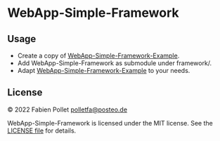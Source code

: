 # WebApp-Simple-Framework

## Usage

- Create a copy of [WebApp-Simple-Framework-Example](https://github.com/polletfa/WebApp-Simple-Framework).
- Add WebApp-Simple-Framework as submodule under framework/.
- Adapt [WebApp-Simple-Framework-Example](https://github.com/polletfa/WebApp-Simple-Framework) to your needs.

## License

&copy; 2022 Fabien Pollet <polletfa@posteo.de>

WebApp-Simple-Framework is licensed under the MIT license. See the [LICENSE file](./LICENSE.md) for details.

